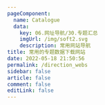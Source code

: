 ```yaml
---
pageComponent: 
  name: Catalogue
  data: 
    key: 06.网址导航/30.专题汇总
    imgUrl: /img/soft2.svg
    description: 常用网站导航
title: 常用的专题数据下载网站
date: 2022-05-18 21:50:56
permalink: /direction_webs
sidebar: false
article: false
comment: false
editLink: false
---
```

